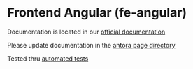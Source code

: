 # Frontend Angular (fe-angular)

Documentation is located in our [official documentation](https://www.opendevstack.org/ods-documentation/ods-quickstarters/latest/index.html)

Please update documentation in the [antora page directory](https://github.com/opendevstack/ods-quickstarters/tree/master/docs/modules/ROOT/pages)

Tested thru [automated tests](../tests/fe-angular)
